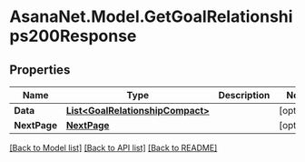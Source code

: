 # AsanaNet.Model.GetGoalRelationships200Response

## Properties

Name | Type | Description | Notes
------------ | ------------- | ------------- | -------------
**Data** | [**List&lt;GoalRelationshipCompact&gt;**](GoalRelationshipCompact.md) |  | [optional] 
**NextPage** | [**NextPage**](NextPage.md) |  | [optional] 

[[Back to Model list]](../README.md#documentation-for-models) [[Back to API list]](../README.md#documentation-for-api-endpoints) [[Back to README]](../README.md)

